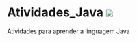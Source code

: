 # Atividades_Java <img src="{https://img.shields.io/badge/Java-ED8B00?style=for-the-badge&logo=java&logoColor=white}" />
Atividades para aprender a linguagem Java
